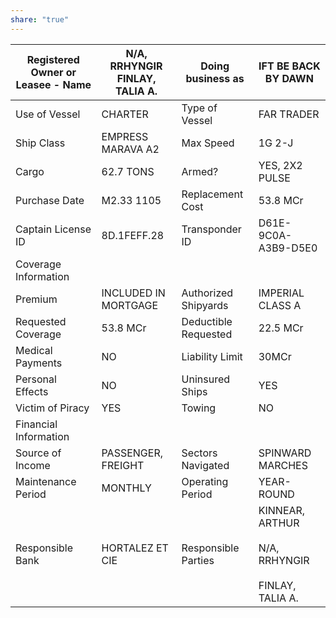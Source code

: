 ```yaml
---
share: "true"
---
```


| Registered Owner or Leasee - Name | N/A, RRHYNGIR  <br>FINLAY, TALIA A. | Doing business as    | IFT BE BACK BY DAWN                                          |
| --------------------------------- | ----------------------------------- | -------------------- | ------------------------------------------------------------ |
| Use of Vessel                     | CHARTER                             | Type of Vessel       | FAR TRADER                                                   |
| Ship Class                        | EMPRESS MARAVA A2                   | Max Speed            | 1G 2-J                                                       |
| Cargo                             | 62.7 TONS                           | Armed?               | YES, 2X2 PULSE                                               |
| Purchase Date                     | M2.33 1105                          | Replacement Cost     | 53.8 MCr                                                     |
| Captain License ID                | 8D.1FEFF.28                         | Transponder ID       | D61E-9C0A-A3B9-D5E0                                          |
| Coverage Information              |                                     |                      |                                                              |
| Premium                           | INCLUDED IN MORTGAGE                | Authorized Shipyards | IMPERIAL CLASS A                                             |
| Requested Coverage                | 53.8 MCr                            | Deductible Requested | 22.5 MCr                                                     |
| Medical Payments                  | NO                                  | Liability Limit      | 30MCr                                                        |
| Personal Effects                  | NO                                  | Uninsured Ships      | YES                                                          |
| Victim of Piracy                  | YES                                 | Towing               | NO                                                           |
| Financial Information             |                                     |                      |                                                              |
| Source of Income                  | PASSENGER, FREIGHT                  | Sectors Navigated    | SPINWARD MARCHES                                             |
| Maintenance Period                | MONTHLY                             | Operating Period     | YEAR-ROUND                                                   |
| Responsible Bank                  | HORTALEZ ET CIE                     | Responsible Parties  | KINNEAR, ARTHUR<br><br>N/A, RRHYNGIR<br><br>FINLAY, TALIA A. |
